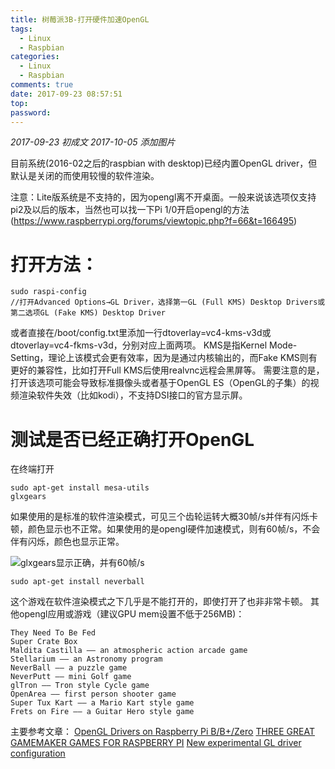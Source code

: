 ```yaml
---
title: 树莓派3B-打开硬件加速OpenGL
tags:
  - Linux
  - Raspbian
categories:
  - Linux
  - Raspbian
comments: true
date: 2017-09-23 08:57:51
top:
password:
---
```


*2017-09-23 初成文*
*2017-10-05 添加图片*

目前系统(2016-02之后的raspbian with desktop)已经内置OpenGL driver，但默认是关闭的而使用较慢的软件渲染。

<!-- more -->

注意：Lite版系统是不支持的，因为opengl离不开桌面。一般来说该选项仅支持pi2及以后的版本，当然也可以找一下Pi 1/0开启opengl的方法(https://www.raspberrypi.org/forums/viewtopic.php?f=66&t=166495)

# 打开方法：

```
sudo raspi-config
//打开Advanced Options→GL Driver，选择第一GL (Full KMS) Desktop Drivers或第二选项GL (Fake KMS) Desktop Driver
```

或者直接在/boot/config.txt里添加一行dtoverlay=vc4-kms-v3d或dtoverlay=vc4-fkms-v3d，分别对应上面两项。
KMS是指Kernel Mode-Setting，理论上该模式会更有效率，因为是通过内核输出的，而Fake KMS则有更好的兼容性，比如打开Full KMS后使用realvnc远程会黑屏等。
需要注意的是，打开该选项可能会导致标准摄像头或者基于OpenGL ES（OpenGL的子集）的视频渲染软件失效（比如kodi），不支持DSI接口的官方显示屏。
# 测试是否已经正确打开OpenGL
在终端打开

```
sudo apt-get install mesa-utils
glxgears
```

如果使用的是标准的软件渲染模式，可见三个齿轮运转大概30帧/s并伴有闪烁卡顿，颜色显示也不正常。如果使用的是opengl硬件加速模式，则有60帧/s，不会伴有闪烁，颜色也显示正常。

![glxgears显示正确，并有60帧/s](http://upload-images.jianshu.io/upload_images/7439293-784c8965d1c3e888.png?imageMogr2/auto-orient/strip%7CimageView2/2/w/1240)

```
sudo apt-get install neverball
```

这个游戏在软件渲染模式之下几乎是不能打开的，即使打开了也非非常卡顿。
其他opengl应用或游戏（建议GPU mem设置不低于256MB)：

```
They Need To Be Fed
Super Crate Box
Maldita Castilla —— an atmospheric action arcade game 
Stellarium —— an Astronomy program
NeverBall —— a puzzle game
NeverPutt —— mini Golf game
glTron —— Tron style Cycle game
OpenArea —— first person shooter game
Super Tux Kart —— a Mario Kart style game
Frets on Fire —— a Guitar Hero style game
```

主要参考文章：
[OpenGL Drivers on Raspberry Pi B/B+/Zero](https://www.raspberrypi.org/forums/viewtopic.php?f=66&t=166495)
[THREE GREAT GAMEMAKER GAMES FOR RASPBERRY PI](https://www.raspberrypi.org/blog/three-great-gamemaker-games-raspberry-pi/)
[New experimental GL driver configuration](https://www.raspberrypi.org/forums/viewtopic.php?t=159853)
